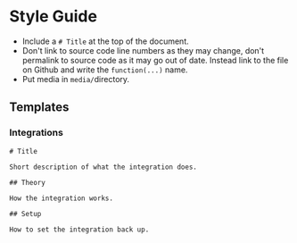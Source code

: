 # Style Guide

- Include a `# Title` at the top of the document.
- Don't link to source code line numbers as they may change, don't permalink to source code as it may go out of date. Instead link to the file on Github and write the `function(...)` name.
- Put media in `media/`directory.

## Templates

### Integrations

```
# Title

Short description of what the integration does.

## Theory

How the integration works.

## Setup

How to set the integration back up.
```


